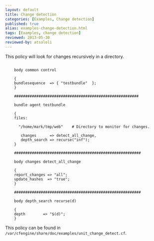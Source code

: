 ```yaml
---
layout: default
title: Change detection
categories: [Examples, Change detection]
published: true
alias: examples-change-detection.html
tags: [Examples, change detection]
reviewed: 2013-05-30
reviewed-by: atsaloli
---
```


This policy will look for changes recursively in a directory.

```cf3

    body common control
    
    {
    bundlesequence  => { "testbundle"  };
    }
    
    ########################################################
    
    bundle agent testbundle
    
    {
    files:
    
      "/home/mark/tmp/web"    # Directory to monitor for changes.
    
       changes      => detect_all_change,
       depth_search => recurse("inf");
    }
        
    #########################################################
        
    body changes detect_all_change
    
    {
    report_changes => "all";  
    update_hashes  => "true";
    }
    
    #########################################################
    
    body depth_search recurse(d)
    
    {
    depth        => "$(d)";
    }
```

This policy can be found in `/var/cfengine/share/doc/examples/unit_change_detect.cf`.
